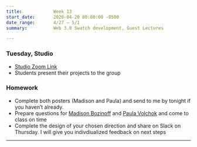 ```yaml
---
title:            Week 13
start_date:       2020-04-20 00:00:00 -0500
date_range:       4/27 – 5/1
summary:          Web 3.0 Swatch development, Guest Lectures

---
```



### Tuesday, Studio

- [Studio Zoom Link](https://newschool.zoom.us/my/nikafisher)
- Students present their projects to the group

### Homework
- Complete both posters (Madison and Paula) and send to me by tonight if you haven&rsquo;t already.
- Prepare questions for [Madison Bozinoff](http://madisonbozinoff.com/) and [Paula Volchok](https://paulavolchok.com/) and come to class on time
- Complete the design of your chosen direction and share on Slack on Thursday. I will give you indivdiualized feedback on next steps

---
